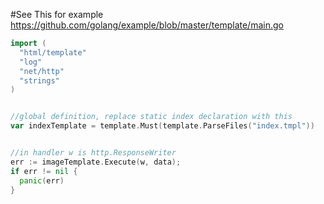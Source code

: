 #See This for example
https://github.com/golang/example/blob/master/template/main.go

```go
import (
  "html/template"
  "log"
  "net/http"
  "strings"
)


//global definition, replace static index declaration with this
var indexTemplate = template.Must(template.ParseFiles("index.tmpl"))


//in handler w is http.ResponseWriter
err := imageTemplate.Execute(w, data); 
if err != nil {
  panic(err)
}

```
